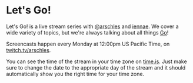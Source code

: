 # Let's Go!

Let's Go! is a live stream series with [@arschles](https://github.com/arschles) and [iennae](https://github.com/iennae). We cover a wide variety of topics, but we're always talking about all things [Go](https://golang.org)!

Screencasts happen every Monday at 12:00pm US Pacific Time, on [twitch.tv/arschles](https://twitch.tv/arschles).

You can see the time of the stream in your time zone on [time.is](https://time.is/compare/1100am_6_July_2020_in_Portland,_Oregon). Just make sure to change the date to the appropriate day of the stream and it should automatically show you the right time for your time zone.

